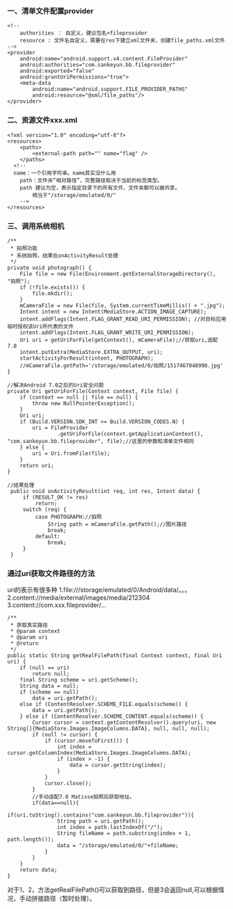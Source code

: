 ### 一、清单文件配置provider ###

    <!--
        authorities ： 自定义，建议包名+fileprovider
        resource : 文件名自定义，需要在res下建立xml文件夹，创建file_paths.xml文件
    -->
    <provider
        android:name="android.support.v4.content.FileProvider"
        android:authorities="com.sankeyun.bb.fileprovider"
        android:exported="false"
        android:grantUriPermissions="true">
        <meta-data
            android:name="android.support.FILE_PROVIDER_PATHS"
            android:resource="@xml/file_paths"/>
    </provider>

### 二、资源文件xxx.xml ###

	<?xml version="1.0" encoding="utf-8"?>
	<resources>
	    <paths>
	        <external-path path="" name="flag" />
	    </paths>
	  <!--  
	  name：一个引用字符串。name其实没什么用
	    path：文件夹“相对路径”，完整路径取决于当前的标签类型。
	    path 建议为空，表示指定目录下的所有文件、文件夹都可以被共享。
	        相当于"/storage/emulated/0/"
	    -->
	</resources>

### 三、调用系统相机 ###

    /**
     * 拍照功能
     * 系统拍照，结果在onActivityResult处理
     */
    private void photograph() {
        File file = new File(Environment.getExternalStorageDirectory(), "拍照");
        if (!file.exists()) {
            file.mkdir();
        }
        mCameraFile = new File(file, System.currentTimeMillis() + ".jpg");
        Intent intent = new Intent(MediaStore.ACTION_IMAGE_CAPTURE);
        intent.addFlags(Intent.FLAG_GRANT_READ_URI_PERMISSION); //对目标应用临时授权该Uri所代表的文件
        intent.addFlags(Intent.FLAG_GRANT_WRITE_URI_PERMISSION);
        Uri uri = getUriForFile(getContext(), mCameraFile);//获取uri,适配7.0
        intent.putExtra(MediaStore.EXTRA_OUTPUT, uri);
        startActivityForResult(intent, PHOTOGRAPH);
        //mCameraFile.getPath='/storage/emulated/0/拍照/1517467048998.jpg'
    }

    //解决Android 7.0之后的Uri安全问题
    private Uri getUriForFile(Context context, File file) {
        if (context == null || file == null) {
            throw new NullPointerException();
        }
        Uri uri;
        if (Build.VERSION.SDK_INT >= Build.VERSION_CODES.N) {
            uri = FileProvider
                    .getUriForFile(context.getApplicationContext(), "com.sankeyun.bb.fileprovider", file);//这里的参数和清单文件相同
        } else {
            uri = Uri.fromFile(file);
        }
        return uri;
    }
	
	//结果处理
	 public void onActivityResult(int req, int res, Intent data) {
	     if (RESULT_OK != res)
	         return;
	     switch (req) {
	         case PHOTOGRAPH://拍照
	             String path = mCameraFile.getPath();//图片路径
	             break;
	         default:
	             break;
	     }
	 }

### 通过uri获取文件路径的方法 ###

uri的表示有很多种
1.file:///storage/emulated/0/Android/data/。。。
2.content://media/external/images/media/212304
3.content://com.xxx.fileprovider/...

    /**
     * 获取真实路径
     * @param context
     * @param uri
     * @return
     */
    public static String getRealFilePath(final Context context, final Uri uri) {
        if (null == uri)
            return null;
        final String scheme = uri.getScheme();
        String data = null;
        if (scheme == null)
            data = uri.getPath();
        else if (ContentResolver.SCHEME_FILE.equals(scheme)) {
            data = uri.getPath();
        } else if (ContentResolver.SCHEME_CONTENT.equals(scheme)) {
            Cursor cursor = context.getContentResolver().query(uri, new String[]{MediaStore.Images.ImageColumns.DATA}, null, null, null);
            if (null != cursor) {
                if (cursor.moveToFirst()) {
                    int index = cursor.getColumnIndex(MediaStore.Images.ImageColumns.DATA);
                    if (index > -1) {
                        data = cursor.getString(index);
                    }
                }
                cursor.close();
            }
            //手动适配7.0 Matisse拍照后获取地址。
            if(data==null){
                if(uri.toString().contains("com.sankeyun.bb.fileprovider")){
                    String path = uri.getPath();
                    int index = path.lastIndexOf("/");
                    String fileName = path.substring(index + 1, path.length());
                    data = "/storage/emulated/0/"+fileName;
                }
            }
        }
        return data;
    }

对于1、2，方法getRealFilePath()可以获取到路径，但是3会返回null,可以根据情况，手动拼接路径（暂时处理）。